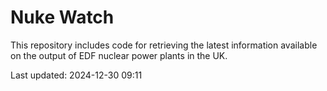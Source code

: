 # Nuke Watch

This repository includes code for retrieving the latest information available on the output of EDF nuclear power plants in the UK.

Last updated: 2024-12-30 09:11